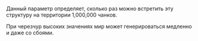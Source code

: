 Данный параметр определяет, сколько раз можно встретить эту структуру на территории 1,000,000 чанков.

При черезчур высоких значениях мир может генерироваться медленно и даже со сбоями.